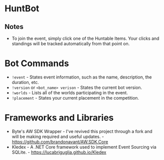 # HuntBot

## Notes

- To join the event, simply click one of the Huntable Items. Your clicks and standings will be tracked automatically from that point on.

# Bot Commands

- `!event` - States event information, such as the name, description, the duration, etc.
- `!version` or `<bot_name> verison` - States the current bot version.
- `!worlds` - Lists all of the worlds participating in the event.
- `!placement` - States your current placement in the competition.

# Frameworks and Libraries

- Byte's AW SDK Wrapper - I've revived this project through a fork and will be making required and useful updates. - https://github.com/brandonavant/AW.SDK.Core
- Kledex - A .NET Core framework used to implement Event Sourcing via SQLite. - https://lucabriguglia.github.io/Kledex